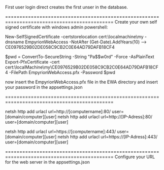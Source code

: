 ﻿First user login direct creates the first unser in the database.

============================================================================================
Create your own self signed certificate with windows admin powershell:

New-SelfSignedCertificate -certstorelocation cert:\localmachine\my -dnsname EmpyrionWebAccess -NotAfter (Get-Date).AddYears(10)
--> CE0976529B02DE058C9CB2C0E64AD79DAFB18CF4

$pwd = ConvertTo-SecureString -String "Pa$$w0rd" -Force -AsPlainText
Export-PfxCertificate -cert cert:\localMachine\my\CE0976529B02DE058C9CB2C0E64AD79DAFB18CF4 -FilePath EmpyrionWebAccess.pfx -Password $pwd

now insert the EmpyrionWebAccess.pfx file in the EWA directory and insert your password in the appsettings.json

============================================================================================

netsh http add urlacl url=http://[computername]:80/ user=[domain/computer]\[user]
netsh http add urlacl url=http://[IP-Adress]:80/ user=[domain/computer]\[user]

netsh http add urlacl url=https://[computername]:443/ user=[domain/computer]\[user]
netsh http add urlacl url=https://[IP-Adress]:443/ user=[domain/computer]\[user]

============================================================================================
Configure your URL for the web server in the appsettings.json